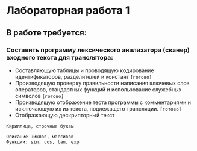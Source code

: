 # Лабораторная работа 1

## В работе требуется:
### Составить программу лексического анализатора (сканер) входного текста для транслятора:
- Составляющую таблицы и проводящую кодирование идентификаторов, разделителей и констант `[готово]`
-	Производящую проверку правильности написания ключевых слов операторов, стандартных функций и использование служебных символов `[готово]`
- Производящую отображение теста программы с комментариями и исключающую их из текста, подлежащего трансляции. `[готово]`
- Отображающую дескрипторный текст

`Кириллица, строчные буквы`

    Описание циклов, массивов
    Функции: sin, cos, tan, exp